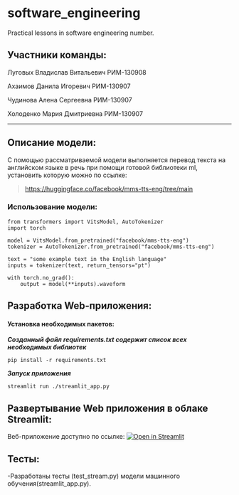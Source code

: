 # software_engineering
Practical lessons in software engineering number.

## Участники команды:

Луговых Владислав Витальевич РИМ-130908

Ахаимов Данила Игоревич РИМ-130907

Чудинова Алена Сергеевна РИМ-130907

Холоденко Мария Дмитриевна РИМ-130907
____

## Описание модели:
С помощью рассматриваемой модели выполняется перевод текста на английском языке в речь при помощи готовой библиотеки ml, установить которую можно по ссылке:
>https://huggingface.co/facebook/mms-tts-eng/tree/main

### Использование модели:
```
from transformers import VitsModel, AutoTokenizer
import torch

model = VitsModel.from_pretrained("facebook/mms-tts-eng")
tokenizer = AutoTokenizer.from_pretrained("facebook/mms-tts-eng")

text = "some example text in the English language"
inputs = tokenizer(text, return_tensors="pt")

with torch.no_grad():
    output = model(**inputs).waveform
```
## Разработка Web-приложения:
#### Установка необходимых пакетов:

***Созданный файл requirements.txt содержит список всех необходимых библиотек***
```
pip install -r requirements.txt
```
***Запуск приложения***
```
streamlit run ./streamlit_app.py
```
## Развертывание Web приложения в облаке Streamlit:

Веб-приложение доступно по ссылке:
[![Open in Streamlit](https://static.streamlit.io/badges/streamlit_badge_black_white.svg)](https://appapppy-yp3guae6xlaon7c8ausr4p.streamlit.app/)

## Тесты:
-Разработаны тесты (test_stream.py) модели машинного обучения(streamlit_app.py).


